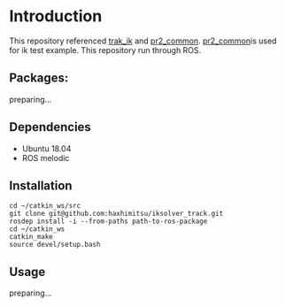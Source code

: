 # Introduction
This repository referenced [trak_ik](https://bitbucket.org/traclabs/trac_ik/src/master/) and
 [pr2_common](https://github.com/PR2/pr2_common/tree/melodic-devel/pr2_description).
 [pr2_common](https://github.com/PR2/pr2_common/tree/melodic-devel/pr2_description)is used for ik test example.
 This repository run through ROS.

## Packages:
preparing...


## Dependencies
* Ubuntu 18.04
* ROS melodic
<!-- * [ROS melodic](https://www.ros.org/)  
* [Gazebo11](http://gazebosim.org/)
* [unitree_legged_sdk](https://github.com/unitreerobotics)
* [aliengo_sdk](https://github.com/unitreerobotics) -->

## Installation
~~~
cd ~/catkin_ws/src
git clone git@github.com:haxhimitsu/iksolver_track.git
rosdep install -i --from-paths path-to-ros-package
cd ~/catkin_ws
catkin_make
source devel/setup.bash
~~~
## Usage
preparing...